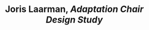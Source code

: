 ---
title: Joris Laarman, *Adaptation Chair Design Study*
short_title: ' '
layout: entry
presentation: side-by-side
object:
  - id: exrr-2023-32
order: 
menu: false
---